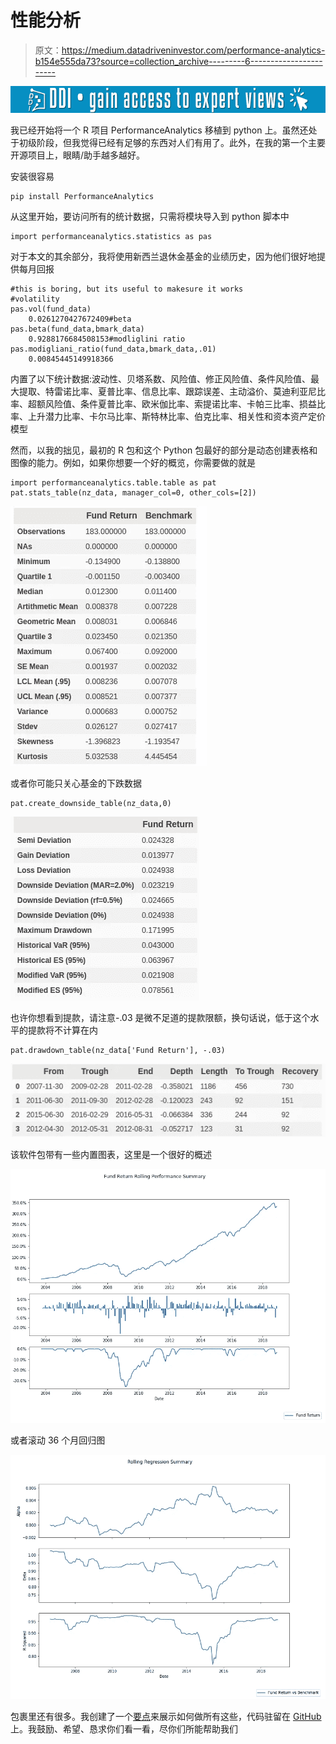 # 性能分析

> 原文：<https://medium.datadriveninvestor.com/performance-analytics-b154e555da73?source=collection_archive---------6----------------------->

[![](img/45c161b18af049e8571c2f694420953a.png)](http://www.track.datadriveninvestor.com/1B9E)

我已经开始将一个 R 项目 PerformanceAnalytics 移植到 python 上。虽然还处于初级阶段，但我觉得已经有足够的东西对人们有用了。此外，在我的第一个主要开源项目上，眼睛/助手越多越好。

安装很容易

```
pip install PerformanceAnalytics
```

从这里开始，要访问所有的统计数据，只需将模块导入到 python 脚本中

```
import performanceanalytics.statistics as pas
```

对于本文的其余部分，我将使用新西兰退休金基金的业绩历史，因为他们很好地提供每月回报

```
#this is boring, but its useful to makesure it works
#volatility
pas.vol(fund_data)
    0.0261270427672409#beta
pas.beta(fund_data,bmark_data)
    0.9288176684508153#modliglini ratio
pas.modigliani_ratio(fund_data,bmark_data,.01)
    0.00845445149918366
```

内置了以下统计数据:波动性、贝塔系数、风险值、修正风险值、条件风险值、最大提取、特雷诺比率、夏普比率、信息比率、跟踪误差、主动溢价、莫迪利亚尼比率、超额风险值、条件夏普比率、欧米伽比率、索提诺比率、卡帕三比率、损益比率、上升潜力比率、卡尔马比率、斯特林比率、伯克比率、相关性和资本资产定价模型

然而，以我的拙见，最初的 R 包和这个 Python 包最好的部分是动态创建表格和图像的能力。例如，如果你想要一个好的概览，你需要做的就是

```
import performanceanalytics.table.table as pat
pat.stats_table(nz_data, manager_col=0, other_cols=[2])
```

![](img/dbb17d7218666c6752521d65c33a6053.png)

或者你可能只关心基金的下跌数据

```
pat.create_downside_table(nz_data,0)
```

![](img/58a96d4183c005a01d6db2c3e14b96b2.png)

也许你想看到提款，请注意-.03 是微不足道的提款限额，换句话说，低于这个水平的提款将不计算在内

```
pat.drawdown_table(nz_data['Fund Return'], -.03)
```

![](img/d75780c11594a8dead2952bf2485f2ce.png)

该软件包带有一些内置图表，这里是一个很好的概述

![](img/d5d5447ba433d428a5ec6561c2e8a28a.png)

或者滚动 36 个月回归图

![](img/6cfc171b0d5944c209c6a129cac27e9d.png)

包裹里还有很多。我创建了一个[要点](https://gist.github.com/justthetips/ff777cb95cc5d26c22f01e6e723c6d6e)来展示如何做所有这些，代码驻留在 [GitHub](https://github.com/justthetips/PerformanceAnalytics) 上。我鼓励、希望、恳求你们看一看，尽你们所能帮助我们